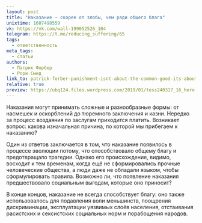 ```yaml
---
layout: post
title: "Наказание — скорее от злобы, чем ради общего блага"
unixtime: 1607498559
vk: https://vk.com/wall-199052526_104
telegram: https://t.me/reducing_suffering/65
tags:
  - ответственность
meta_tags:
  - статьи
authors:
  - Патрик Форбер
  - Рори Смид
link_to: patrick-forber-punishment-isnt-about-the-common-good-its-about-spite.html
relative: true
preview: https://ubq124.files.wordpress.com/2019/01/tess240317_16_hero.jpg
---
```

Наказания могут принимать сложные и разнообразные формы: от насмешек и оскорблений до тюремного заключения и казни. Нередко за процесс воздаяния по заслугам приходится платить. Возникает вопрос: какова изначальная причина, по которой мы прибегаем к наказанию?

Один из ответов заключается в том, что наказание появилось в процессе эволюции потому, что способствовало общему благу и предотвращало трагедии. Однако его происхождение, видимо, восходит к тем временам, когда ещё не сформировались прочные человеческие общества, а люди даже не обладали языком, чтобы сформулировать правила. Возможно ли, что появление наказания предшествовало социальным выгодам, которые оно приносит?

В конце концов, наказание не всегда способствует благу: оно также использовалось для подавления воли меньшинств, поощрения дискриминации, эксплуатации уязвимых слоёв населения, отстаивания расистских и сексистских социальных норм и порабощения народов.

